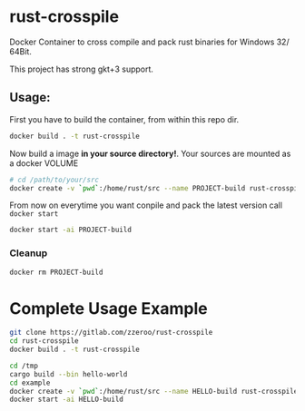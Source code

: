 # rust-crosspile

Docker Container to cross compile and pack rust binaries for Windows 32/ 64Bit.

This project has strong gkt+3 support. 

## Usage:
First you have to build the container, from within this repo dir.

```bash
docker build . -t rust-crosspile
```

Now build a image **in your source directory!**. Your sources are mounted as a docker VOLUME
```bash
# cd /path/to/your/src
docker create -v `pwd`:/home/rust/src --name PROJECT-build rust-crosspile:latest
```

From now on everytime you want conpile and pack the latest version call `docker start`

```bash
docker start -ai PROJECT-build
```

### Cleanup
```bash
docker rm PROJECT-build
```

# Complete Usage Example

```bash
git clone https://gitlab.com/zzeroo/rust-crosspile
cd rust-crosspile
docker build . -t rust-crosspile

cd /tmp
cargo build --bin hello-world
cd example
docker create -v `pwd`:/home/rust/src --name HELLO-build rust-crosspile:latest
docker start -ai HELLO-build
```


[erste idee]: https://github.com/LeoTindall/rust-mingw64-gtk-docker
[zweite idee]: https://github.com/etrombly/rust-crosscompile
